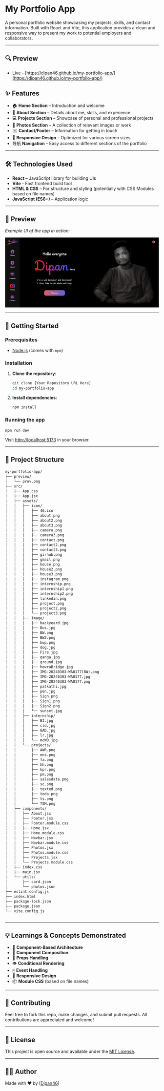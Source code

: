 # My Portfolio App

A personal portfolio website showcasing my projects, skills, and contact information. Built with React and Vite, this application provides a clean and responsive way to present my work to potential employers and collaborators.

---

## 🔍 Preview

-   Live - [https://dipan46.github.io/my-portfolio-app/](https://dipan46.github.io/my-portfolio-app/)

## ✨ Features

-   🏠 **Home Section** – Introduction and welcome
-   👋 **About Section** – Details about me, skills, and experience
-   💻 **Projects Section** – Showcase of personal and professional projects
-   📸 **Photos Section** – A collection of relevant images or work
-   ✉️ **Contact/Footer** – Information for getting in touch
-   📱 **Responsive Design** – Optimized for various screen sizes
-   导航 **Navigation** – Easy access to different sections of the portfolio

---

## 🛠️ Technologies Used

-   **React** – JavaScript library for building UIs
-   **Vite** - Fast frontend build tool
-   **HTML & CSS** – For structure and styling (potentially with CSS Modules based on file names)
-   **JavaScript (ES6+)** – Application logic

---

## 📸 Preview

_Example UI of the app in action:_

![Preview](./preview/prev.png)

---

## 🚀 Getting Started

### Prerequisites

-   [Node.js](https://nodejs.org/) (comes with `npm`)

### Installation

1. **Clone the repository**:

    ```bash
    git clone [Your Repository URL Here]
    cd my-portfolio-app

    ```

2. **Install dependencies**:

    ```bash
    npm install
    ```

### Running the app

```bash
npm run dev
```

Visit [http://localhost:5173](http://localhost:5173) in your browser.

---

## 📂 Project Structure

```
my-portfolio-app/
├── preview/
│   └── prev.png
├── src/
│   ├── App.css
│   ├── App.jsx
│   ├── assets/
│   │   ├── icon/
│   │   │   ├── 46.ico
│   │   │   ├── about.png
│   │   │   ├── about2.png
│   │   │   ├── about3.png
│   │   │   ├── camera.png
│   │   │   ├── camera3.png
│   │   │   ├── contact.png
│   │   │   ├── contact2.png
│   │   │   ├── contact3.png
│   │   │   ├── girhub.png
│   │   │   ├── gmail.png
│   │   │   ├── house.png
│   │   │   ├── house2.png
│   │   │   ├── house3.png
│   │   │   ├── instagram.png
│   │   │   ├── internship.png
│   │   │   ├── internship1.png
│   │   │   ├── internship2.png
│   │   │   ├── linkedin.png
│   │   │   ├── project.png
│   │   │   ├── project2.png
│   │   │   └── project3.png
│   │   ├── Image/
│   │   │   ├── backyeard.jpg
│   │   │   ├── Bus.jpg
│   │   │   ├── BW.png
│   │   │   ├── BW2.png
│   │   │   ├── bwp.png
│   │   │   ├── dog.jpg
│   │   │   ├── Fire.jpg
│   │   │   ├── ganga.jpg
│   │   │   ├── ground.jpg
│   │   │   ├── howraBridge.jpg
│   │   │   ├── IMG-20240303-WA0177(BW).png
│   │   │   ├── IMG-20240303-WA0177.jpg
│   │   │   ├── IMG-20240303-WA0177.png
│   │   │   ├── patkathi.jpg
│   │   │   ├── pen.jpg
│   │   │   ├── Sign.png
│   │   │   ├── Sign1.png
│   │   │   ├── Sign2.png
│   │   │   └── sunset.jpg
│   │   ├── internship/
│   │   │   ├── BI.jpg
│   │   │   ├── cld.jpg
│   │   │   ├── GAD.jpg
│   │   │   ├── lr.jpg
│   │   │   └── mcWD.jpg
│   │   └── projects/
│   │       ├── AWR.png
│   │       ├── ens.png
│   │       ├── fa.png
│   │       ├── hh.png
│   │       ├── kpr.png
│   │       ├── pm.png
│   │       ├── salesdata.png
│   │       ├── sc.png
│   │       ├── texted.png
│   │       ├── todo.png
│   │       ├── ts.png
│   │       └── TSM.png
│   ├── components/
│   │   ├── About.jsx
│   │   ├── Footer.jsx
│   │   ├── Footer.module.css
│   │   ├── Home.jsx
│   │   ├── Home.module.css
│   │   ├── Navbar.jsx
│   │   ├── Navbar.module.css
│   │   ├── Photos.jsx
│   │   ├── Photos.module.css
│   │   ├── Projects.jsx
│   │   └── Projects.module.css
│   ├── index.css
│   ├── main.jsx
│   └── utils/
│       ├── card.json
│       └── photos.json
├── eslint.config.js
├── index.html
├── package-lock.json
├── package.json
└── vite.config.js


```

---

## 💡 Learnings & Concepts Demonstrated

-   🧠 **Component-Based Architecture**
-   🧩 **Component Composition**
-   🧬 **Props Handling**
-   👁️ **Conditional Rendering**
-   🖱 **Event Handling**
-   📱 **Responsive Design**
-   📦 **Module CSS** (based on file names)

---

## 🤝 Contributing

Feel free to fork this repo, make changes, and submit pull requests. All contributions are appreciated and welcome!

---

## 📄 License

This project is open source and available under the [MIT License](LICENSE).

---

## 👨‍💻 Author

Made with ❤️ by [[Dipan46](https://github.com/Dipan46)]
